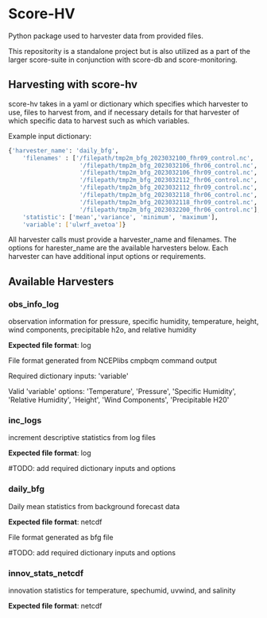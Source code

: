 # Score-HV 
Python package used to harvester data from provided files. 

This repositority is a standalone project but is also utilized as a part of the larger score-suite in conjunction with score-db and score-monitoring.

## Harvesting with score-hv
score-hv takes in a yaml or dictionary which specifies which harvester to use, files to harvest from, and if necessary details for that harvester of which specific data to harvest such as which variables. 

Example input dictionary: 
```sh
{'harvester_name': 'daily_bfg',
    'filenames' : ['/filepath/tmp2m_bfg_2023032100_fhr09_control.nc',
                    '/filepath/tmp2m_bfg_2023032106_fhr06_control.nc',
                    '/filepath/tmp2m_bfg_2023032106_fhr09_control.nc',
                    '/filepath/tmp2m_bfg_2023032112_fhr06_control.nc',
                    '/filepath/tmp2m_bfg_2023032112_fhr09_control.nc',
                    '/filepath/tmp2m_bfg_2023032118_fhr06_control.nc',
                    '/filepath/tmp2m_bfg_2023032118_fhr09_control.nc',
                    '/filepath/tmp2m_bfg_2023032200_fhr06_control.nc'],
    'statistic': ['mean','variance', 'minimum', 'maximum'],
    'variable': ['ulwrf_avetoa']}
```

All harvester calls must provide a harvester_name and filenames. The options for harester_name are the available harvesters below. Each harvester can have additional input options or requirements. 

## Available Harvesters

### obs_info_log
observation information for pressure, specific humidity, temperature, height, wind components, precipitable h2o, and relative humidity

**Expected file format**: log 

File format generated from NCEPlibs cmpbqm command output 

Required dictionary inputs: 'variable'

Valid 'variable' options: 'Temperature', 'Pressure', 'Specific Humidity', 'Relative Humidity', 'Height', 'Wind Components', 'Precipitable H20' 

### inc_logs
increment descriptive statistics from log files

**Expected file format**: log

#TODO: add required dictionary inputs and options

### daily_bfg
Daily mean statistics from background forecast data 

**Expected file format**: netcdf 

File format generated as bfg file

#TODO: add required dictionary inputs and options

### innov_stats_netcdf
innovation statistics for temperature, spechumid, uvwind, and salinity 

**Expected file format**: netcdf 